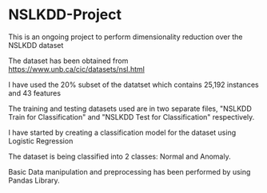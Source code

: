 # NSLKDD-Project
This is an ongoing project to perform dimensionality reduction over the NSLKDD dataset

The dataset has been obtained from 
https://www.unb.ca/cic/datasets/nsl.html

I have used the 20% subset of the datatset which contains 25,192 instances and 43 features

The training and testing datasets used are in two separate files, "NSLKDD Train for Classification" and "NSLKDD Test for Classification" respectively.

I have started by creating a classification model for the dataset using Logistic Regression

The dataset is being classified into 2 classes: Normal and Anomaly. 

Basic Data manipulation and preprocessing has been performed by using Pandas Library.
